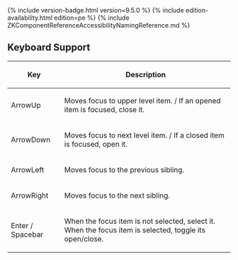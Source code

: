  {% include
version-badge.html version=9.5.0 %} {% include edition-availability.html edition=pe %} {% include
ZKComponentReferenceAccessibilityNamingReference.md %}

## Keyboard Support

<table>
<thead>
<tr class="header">
<th><center>
<p>Key</p>
</center></th>
<th><center>
<p>Description</p>
</center></th>
</tr>
</thead>
<tbody>
<tr class="odd">
<td><p>ArrowUp</p></td>
<td><p>Moves focus to upper level item. / If an opened item is focused,
close it.</p></td>
</tr>
<tr class="even">
<td><p>ArrowDown</p></td>
<td><p>Moves focus to next level item. / If a closed item is focused,
open it.</p></td>
</tr>
<tr class="odd">
<td><p>ArrowLeft</p></td>
<td><p>Moves focus to the previous sibling.</p></td>
</tr>
<tr class="even">
<td><p>ArrowRight</p></td>
<td><p>Moves focus to the next sibling.</p></td>
</tr>
<tr class="odd">
<td><p>Enter / Spacebar</p></td>
<td><p>When the focus item is not selected, select it. When the focus
item is selected, toggle its open/close.</p></td>
</tr>
</tbody>
</table>
